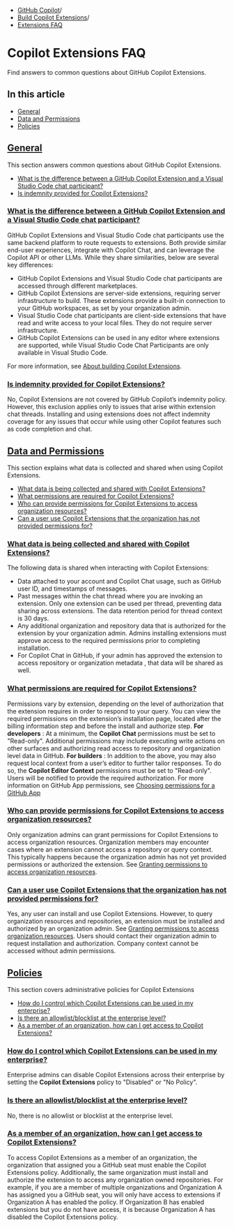   * [GitHub Copilot](https://docs.github.com/en/copilot "GitHub Copilot")/
  * [Build Copilot Extensions](https://docs.github.com/en/copilot/building-copilot-extensions "Build Copilot Extensions")/
  * [Extensions FAQ](https://docs.github.com/en/copilot/building-copilot-extensions/copilot-extensions-faq "Extensions FAQ")


# Copilot Extensions FAQ
Find answers to common questions about GitHub Copilot Extensions.
## In this article
  * [General](https://docs.github.com/en/copilot/building-copilot-extensions/copilot-extensions-faq#general)
  * [Data and Permissions](https://docs.github.com/en/copilot/building-copilot-extensions/copilot-extensions-faq#data-and-permissions)
  * [Policies](https://docs.github.com/en/copilot/building-copilot-extensions/copilot-extensions-faq#policies)


## [General](https://docs.github.com/en/copilot/building-copilot-extensions/copilot-extensions-faq#general)
This section answers common questions about GitHub Copilot Extensions.
  * [What is the difference between a GitHub Copilot Extension and a Visual Studio Code chat participant?](https://docs.github.com/en/copilot/building-copilot-extensions/copilot-extensions-faq#what-is-the-difference-between-a-github-copilot-extension-and-a-visual-studio-code-chat-participant)
  * [Is indemnity provided for Copilot Extensions?](https://docs.github.com/en/copilot/building-copilot-extensions/copilot-extensions-faq#is-indemnity-provided-for-copilot-extensions)


### [What is the difference between a GitHub Copilot Extension and a Visual Studio Code chat participant?](https://docs.github.com/en/copilot/building-copilot-extensions/copilot-extensions-faq#what-is-the-difference-between-a-github-copilot-extension-and-a-visual-studio-code-chat-participant)
GitHub Copilot Extensions and Visual Studio Code chat participants use the same backend platform to route requests to extensions. Both provide similar end-user experiences, integrate with Copilot Chat, and can leverage the Copilot API or other LLMs.
While they share similarities, below are several key differences:
  * GitHub Copilot Extensions and Visual Studio Code chat participants are accessed through different marketplaces.
  * GitHub Copilot Extensions are server-side extensions, requiring server infrastructure to build. These extensions provide a built-in connection to your GitHub workspaces, as set by your organization admin.
  * Visual Studio Code chat participants are client-side extensions that have read and write access to your local files. They do not require server infrastructure.
  * GitHub Copilot Extensions can be used in any editor where extensions are supported, while Visual Studio Code Chat Participants are only available in Visual Studio Code.


For more information, see [About building Copilot Extensions](https://docs.github.com/en/copilot/building-copilot-extensions/about-building-copilot-extensions).
### [Is indemnity provided for Copilot Extensions?](https://docs.github.com/en/copilot/building-copilot-extensions/copilot-extensions-faq#is-indemnity-provided-for-copilot-extensions)
No, Copilot Extensions are not covered by GitHub Copilot’s indemnity policy. However, this exclusion applies only to issues that arise within extension chat threads.
Installing and using extensions does not affect indemnity coverage for any issues that occur while using other Copilot features such as code completion and chat.
## [Data and Permissions](https://docs.github.com/en/copilot/building-copilot-extensions/copilot-extensions-faq#data-and-permissions)
This section explains what data is collected and shared when using Copilot Extensions.
  * [What data is being collected and shared with Copilot Extensions?](https://docs.github.com/en/copilot/building-copilot-extensions/copilot-extensions-faq#what-data-is-being-collected-and-shared-with-copilot-extensions)
  * [What permissions are required for Copilot Extensions?](https://docs.github.com/en/copilot/building-copilot-extensions/copilot-extensions-faq#what-permissions-are-required-for-copilot-extensions)
  * [Who can provide permissions for Copilot Extensions to access organization resources?](https://docs.github.com/en/copilot/building-copilot-extensions/copilot-extensions-faq#who-can-provide-permissions-for-copilot-extensions-to-access-organization-resources)
  * [Can a user use Copilot Extensions that the organization has not provided permissions for?](https://docs.github.com/en/copilot/building-copilot-extensions/copilot-extensions-faq#can-a-user-use-copilot-extensions-that-the-organization-has-not-provided-permissions-for)


### [What data is being collected and shared with Copilot Extensions?](https://docs.github.com/en/copilot/building-copilot-extensions/copilot-extensions-faq#what-data-is-being-collected-and-shared-with-copilot-extensions)
The following data is shared when interacting with Copilot Extensions:
  * Data attached to your account and Copilot Chat usage, such as GitHub user ID, and timestamps of messages.
  * Past messages within the chat thread where you are invoking an extension. Only one extension can be used per thread, preventing data sharing across extensions. The data retention period for thread context is 30 days.
  * Any additional organization and repository data that is authorized for the extension by your organization admin. Admins installing extensions must approve access to the required permissions prior to completing installation.
  * For Copilot Chat in GitHub, if your admin has approved the extension to access repository or organization metadata , that data will be shared as well.


### [What permissions are required for Copilot Extensions?](https://docs.github.com/en/copilot/building-copilot-extensions/copilot-extensions-faq#what-permissions-are-required-for-copilot-extensions)
Permissions vary by extension, depending on the level of authorization that the extension requires in order to respond to your query. You can view the required permissions on the extension’s installation page, located after the billing information step and before the install and authorize step.
**For developers** : At a minimum, the **Copilot Chat** permissions must be set to "Read-only". Additional permissions may include executing write actions on other surfaces and authorizing read access to repository and organization level data in GitHub.
**For builders** : In addition to the above, you may also request local context from a user’s editor to further tailor responses. To do so, the **Copilot Editor Context** permissions must be set to "Read-only". Users will be notified to provide the required authorization.
For more information on GitHub App permissions, see [Choosing permissions for a GitHub App](https://docs.github.com/en/apps/creating-github-apps/registering-a-github-app/choosing-permissions-for-a-github-app)
### [Who can provide permissions for Copilot Extensions to access organization resources?](https://docs.github.com/en/copilot/building-copilot-extensions/copilot-extensions-faq#who-can-provide-permissions-for-copilot-extensions-to-access-organization-resources)
Only organization admins can grant permissions for Copilot Extensions to access organization resources. Organization members may encounter cases where an extension cannot access a repository or query context. This typically happens because the organization admin has not yet provided permissions or authorized the extension. See [Granting permissions to access organization resources](https://docs.github.com/en/copilot/building-copilot-extensions/about-building-copilot-extensions#granting-permissions-to-access-organization-resources).
### [Can a user use Copilot Extensions that the organization has not provided permissions for?](https://docs.github.com/en/copilot/building-copilot-extensions/copilot-extensions-faq#can-a-user-use-copilot-extensions-that-the-organization-has-not-provided-permissions-for)
Yes, any user can install and use Copilot Extensions. However, to query organization resources and repositories, an extension must be installed and authorized by an organization admin. See [Granting permissions to access organization resources](https://docs.github.com/en/copilot/building-copilot-extensions/about-building-copilot-extensions#granting-permissions-to-access-organization-resources).
Users should contact their organization admin to request installation and authorization. Company context cannot be accessed without admin permissions.
## [Policies](https://docs.github.com/en/copilot/building-copilot-extensions/copilot-extensions-faq#policies)
This section covers administrative policies for Copilot Extensions
  * [How do I control which Copilot Extensions can be used in my enterprise?](https://docs.github.com/en/copilot/building-copilot-extensions/copilot-extensions-faq#how-do-i-control-which-copilot-extensions-can-be-used-in-my-enterprise)
  * [Is there an allowlist/blocklist at the enterprise level?](https://docs.github.com/en/copilot/building-copilot-extensions/copilot-extensions-faq#is-there-an-allowlistblocklist-at-the-enterprise-level)
  * [As a member of an organization, how can I get access to Copilot Extensions?](https://docs.github.com/en/copilot/building-copilot-extensions/copilot-extensions-faq#as-a-member-of-an-organization-how-can-i-get-access-to-copilot-extensions)


### [How do I control which Copilot Extensions can be used in my enterprise?](https://docs.github.com/en/copilot/building-copilot-extensions/copilot-extensions-faq#how-do-i-control-which-copilot-extensions-can-be-used-in-my-enterprise)
Enterprise admins can disable Copilot Extensions across their enterprise by setting the **Copilot Extensions** policy to "Disabled" or "No Policy".
### [Is there an allowlist/blocklist at the enterprise level?](https://docs.github.com/en/copilot/building-copilot-extensions/copilot-extensions-faq#is-there-an-allowlistblocklist-at-the-enterprise-level)
No, there is no allowlist or blocklist at the enterprise level.
### [As a member of an organization, how can I get access to Copilot Extensions?](https://docs.github.com/en/copilot/building-copilot-extensions/copilot-extensions-faq#as-a-member-of-an-organization-how-can-i-get-access-to-copilot-extensions)
To access Copilot Extensions as a member of an organization, the organization that assigned you a GitHub seat must enable the Copilot Extensions policy. Additionally, the same organization must install and authorize the extension to access any organization owned repositories.
For example, if you are a member of multiple organizations and Organization A has assigned you a GitHub seat, you will only have access to extensions if Organization A has enabled the policy. If Organization B has enabled extensions but you do not have access, it is because Organization A has disabled the Copilot Extensions policy.
